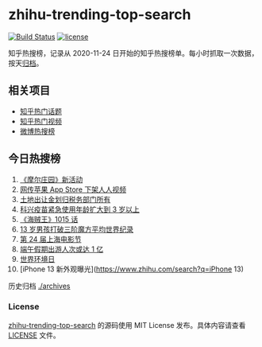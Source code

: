 # zhihu-trending-top-search

[![Build Status](https://github.com/justjavac/zhihu-trending-top-search/workflows/ci/badge.svg?branch=main)](https://github.com/justjavac/zhihu-trending-top-search/actions)
[![license](https://img.shields.io/github/license/justjavac/zhihu-trending-top-search)](https://github.com/justjavac/zhihu-trending-top-search/blob/main/LICENSE)

知乎热搜榜，记录从 2020-11-24 日开始的知乎热搜榜单。每小时抓取一次数据，按天[归档](./archives)。

## 相关项目

- [知乎热门话题](https://github.com/justjavac/zhihu-trending-hot-questions)
- [知乎热门视频](https://github.com/justjavac/zhihu-trending-hot-video)
- [微博热搜榜](https://github.com/justjavac/weibo-trending-hot-search)

## 今日热搜榜

<!-- BEGIN -->
<!-- 最后更新时间 Mon Jun 07 2021 08:38:22 GMT+0800 (China Standard Time) -->

1. [《摩尔庄园》新活动](https://www.zhihu.com/search?q=摩尔庄园)
2. [网传苹果 App Store 下架人人视频](https://www.zhihu.com/search?q=人人视频)
3. [土地出让金划归税务部门所有](https://www.zhihu.com/search?q=土地出让金)
4. [科兴疫苗紧急使用年龄扩大到 3 岁以上](https://www.zhihu.com/search?q=科兴疫苗)
5. [《海贼王》1015 话](https://www.zhihu.com/search?q=海贼王)
6. [13 岁男孩打破三阶魔方平均世界纪录](https://www.zhihu.com/search?q=魔方速拧)
7. [第 24 届上海电影节](https://www.zhihu.com/search?q=上海电影节)
8. [端午假期出游人次或达 1 亿](https://www.zhihu.com/search?q=端午假期)
9. [世界环境日](https://www.zhihu.com/search?q=世界环境日)
10. [iPhone 13 新外观曝光](https://www.zhihu.com/search?q=iPhone 13)

<!-- END -->

历史归档 [./archives](./archives)

### License

[zhihu-trending-top-search](https://github.com/justjavac/zhihu-trending-top-search)
的源码使用 MIT License 发布。具体内容请查看 [LICENSE](./LICENSE) 文件。
